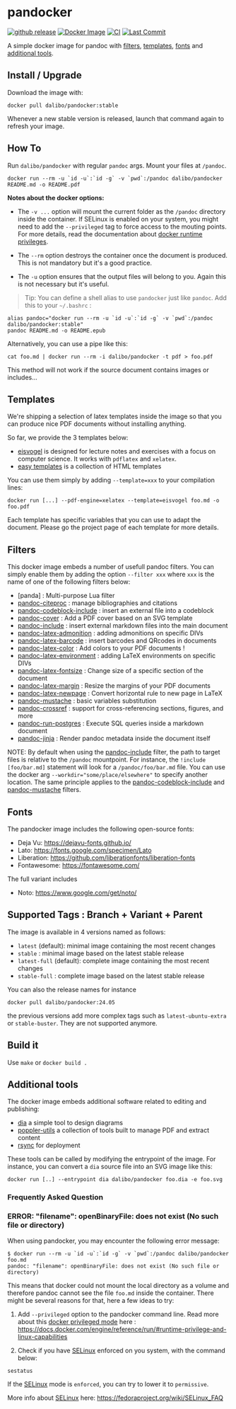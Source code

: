 # pandocker

[![github
release](https://img.shields.io/github/release/dalibo/pandocker.svg?label=current+release)](https://github.com/dalibo/pandocker/releases)
[![Docker Image](https://img.shields.io/docker/automated/dalibo/pandocker.svg)](https://hub.docker.com/r/dalibo/pandocker)
[![CI](https://github.com/dalibo/pandocker/actions/workflows/build.yml/badge.svg?branch=latest)](https://github.com/dalibo/pandocker/actions/workflows/build.yml)
[![Last Commit](https://img.shields.io/github/last-commit/dalibo/pandocker.svg)](https://github.com/dalibo/pandocker/branches)

A simple docker image for pandoc with [filters], [templates], [fonts] and
[additional tools].

[filters]: #filters
[templates]: #templates
[fonts]: #fonts
[additional tools]: #additional_tools

## Install / Upgrade

Download the image with:

```console
docker pull dalibo/pandocker:stable
```

Whenever a new stable version is released, launch that command again to refresh
your image.

## How To

Run `dalibo/pandocker`  with regular `pandoc` args. Mount your files at `/pandoc`.

```console
docker run --rm -u `id -u`:`id -g` -v `pwd`:/pandoc dalibo/pandocker README.md -o README.pdf
```

**Notes about the docker options:**

* The `-v ...` option will mount the current folder as the `/pandoc` directory
  inside the container. If SELinux is enabled on your system, you might need to
  add the `--privileged` tag to force access to the mouting points. For more
  details, read the documentation about [docker runtime privileges].

[docker runtime privileges]: https://docs.docker.com/engine/reference/run/#runtime-privilege-and-linux-capabilities

* The `--rm` option destroys the container once the document is produced.
  This is not mandatory but it's a good practice.

* The `-u` option ensures that the output files will belong to you.
  Again this is not necessary but it's useful.

> Tip: You can define a shell alias to use `pandocker` just like `pandoc`.
> Add this to your `~/.bashrc` :

```console
alias pandoc="docker run --rm -u `id -u`:`id -g` -v `pwd`:/pandoc dalibo/pandocker:stable"
pandoc README.md -o README.epub
```

Alternatively, you can use a pipe like this:

```console
cat foo.md | docker run --rm -i dalibo/pandocker -t pdf > foo.pdf
```

This method will not work if the source document contains images or includes...

## Templates

We're shipping a selection of latex templates inside the image so that you
can produce nice PDF documents without installing anything.

So far, we provide the 3 templates below:

* [eisvogel] is designed for lecture notes and exercises with a focus on computer
  science. It works with `pdflatex` and `xelatex`.
* [easy templates] is a collection of HTML templates


You can use them simply by adding `--template=xxx` to your compilation
lines:

``` console
docker run [...] --pdf-engine=xelatex --template=eisvogel foo.md -o foo.pdf
```

Each template has specific variables that you can use to adapt the document.
Please go the project page of each template for more details.

[eisvogel]: https://github.com/Wandmalfarbe/pandoc-latex-template
[easy templates]: https://github.com/ryangrose/easy-pandoc-templates

## Filters

This docker image embeds a number of usefull pandoc filters. You can simply
enable them by adding the option `--filter xxx` where `xxx` is the name of
one of the following filters below:

* [panda] : Multi-purpose Lua filter
* [pandoc-citeproc] : manage bibliographies and citations
* [pandoc-codeblock-include] : insert an external file into a codeblock
* [pandoc-cover] : Add a PDF cover based on an SVG template
* [pandoc-include] : insert external markdown files into the main document
* [pandoc-latex-admonition] : adding admonitions on specific DIVs
* [pandoc-latex-barcode] : insert barcodes and QRcodes in documents
* [pandoc-latex-color] : Add colors to your PDF documents !
* [pandoc-latex-environment] : adding LaTeX environments on specific DIVs
* [pandoc-latex-fontsize] : Change size of a specific section of the document
* [pandoc-latex-margin] : Resize the margins of your PDF documents
* [pandoc-latex-newpage] : Convert horizontal rule to new page in LaTeX
* [pandoc-mustache] : basic variables substitution
* [pandoc-crossref] : support for cross-referencing sections, figures, and more
* [pandoc-run-postgres] : Execute SQL queries inside a markdown document
* [pandoc-jinja] : Render pandoc metadata inside the document itself

NOTE: By default when using the [pandoc-include] filter, the path to target
files is relative to the `/pandoc` mountpoint. For instance,
the `!include [foo/bar.md]` statement will look for a `/pandoc/foo/bar.md` file.
You can use the docker arg `--workdir="some/place/elsewhere"` to specify
another location. The same principle applies to the [pandoc-codeblock-include]
and [pandoc-mustache] filters.

[pando]: https://github.com/CDSoft/panda
[pandoc-cover]: https://github.com/daamien/pandoc-cover
[pandoc-citeproc]: https://pandoc.org/demo/example19/Extension-citations.html
[pandoc-codeblock-include]: https://github.com/chdemko/pandoc-codeblock-include
[pandoc-include]: https://github.com/DCsunset/pandoc-include
[pandoc-latex-admonition]: https://github.com/chdemko/pandoc-latex-admonition
[pandoc-latex-barcode]: https://github.com/daamien/pandoc-latex-barcode
[pandoc-latex-color]: https://github.com/chdemko/pandoc-latex-color
[pandoc-latex-environment]: https://github.com/chdemko/pandoc-latex-environment
[pandoc-latex-fontsize]: https://github.com/chdemko/pandoc-latex-fonsize
[pandoc-latex-margin]: https://github.com/chdemko/pandoc-latex-margin
[pandoc-latex-newpage]: https://github.com/chdemko/pandoc-latex-newpage
[pandoc-mustache]: https://github.com/michaelstepner/pandoc-mustache

[pandoc-crossref]: https://github.com/lierdakil/pandoc-crossref
[pandoc-run-postgres]: https://github.com/daamien/pandoc-run-postgres
[pandoc-jinja]: https://github.com/daamien/pandoc-jinja

## Fonts

The pandocker image includes the following open-source fonts:

* Deja Vu: <https://dejavu-fonts.github.io/>
* Lato: <https://fonts.google.com/specimen/Lato>
* Liberation: <https://github.com/liberationfonts/liberation-fonts>
* Fontawesome: <https://fontawesome.com/>

The full variant includes

* Noto: <https://www.google.com/get/noto/>

## Supported Tags : Branch + Variant + Parent

The image is available in 4 versions named as follows:

* `latest` (default): minimal image containing the most recent changes
* `stable` : minimal image based on the latest stable release
* `latest-full` (default): complete image containing the most recent changes
* `stable-full` : complete image based on the latest stable release

You can also the release names for instance

`docker pull dalibo/pandocker:24.05`

the previous versions add more complex tags such as `latest-ubuntu-extra` 
or `stable-buster`. They are not supported anymore.

## Build it

Use `make` or `docker build .`

## Additional tools

The docker image embeds additional software related to editing and publishing:

* [dia] a simple tool to design diagrams
* [poppler-utils] a collection of tools built to manage PDF and extract content
* [rsync] for deployment

[dia]: http://dia-installer.de/
[poppler-utils]: https://en.wikipedia.org/wiki/Poppler_(software)#poppler-utils
[rsync]: https://rsync.samba.org/documentation.html

These tools can be called by modifying the entrypoint of the image. For instance,
you can convert a `dia` source file into an SVG image like this:

``` console
docker run [..] --entrypoint dia dalibo/pandocker foo.dia -e foo.svg
```

### Frequently Asked Question

### ERROR: "filename": openBinaryFile: does not exist (No such file or directory)

When using pandocker, you may encounter the following error message:

```
$ docker run --rm -u `id -u`:`id -g` -v `pwd`:/pandoc dalibo/pandocker foo.md
pandoc: "filename": openBinaryFile: does not exist (No such file or directory)
```

This means that docker could not mount the local directory as a volume and
therefore pandoc cannot see the file `foo.md` inside the container. There might
be several reasons for that, here a few ideas to try:

1. Add `--privileged` option to the pandocker command line. Read more about
   this [docker privileged mode] here :
   <https://docs.docker.com/engine/reference/run/#runtime-privilege-and-linux-capabilities>

2. Check if you have [SELinux] enforced on you system, with the command below:

```console
sestatus
```

If the [SELinux] mode is `enforced`, you can try to lower it to `permissive`.

More info about [SELinux] here: <https://fedoraproject.org/wiki/SELinux_FAQ>

[SELinux]: https://fedoraproject.org/wiki/SELinux_FAQ
[docker privileged mode]: https://docs.docker.com/engine/reference/run/#runtime-privilege-and-linux-capabilities
